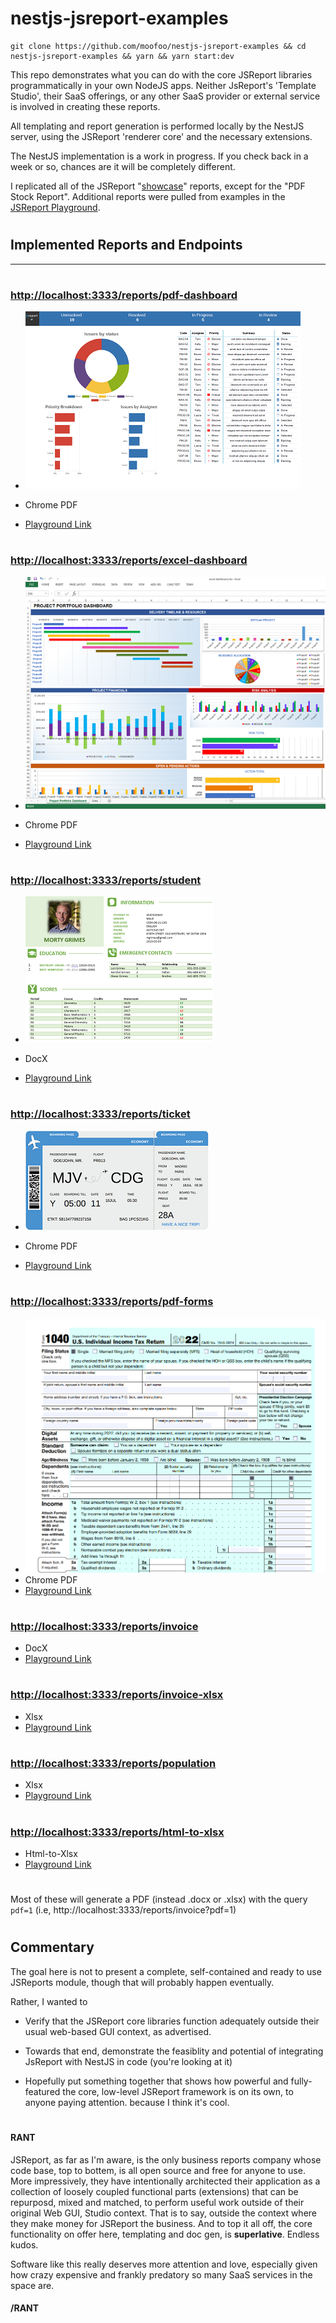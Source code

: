 # nestjs-jsreport-examples

```console
git clone https://github.com/moofoo/nestjs-jsreport-examples && cd nestjs-jsreport-examples && yarn && yarn start:dev
```

This repo demonstrates what you can do with the core JSReport libraries programmatically in your own NodeJS apps. Neither JsReport's 'Template Studio', their SaaS offerings, or any other SaaS provider or external service is involved in creating these reports.

All templating and report generation is performed locally by the NestJS server, using the JSReport 'renderer core' and the necessary extensions.

The NestJS implementation is a work in progress. If you check back in a week or so, chances are it will be completely different.

I replicated all of the JSReport "[showcase](https://jsreport.net/showcases/)" reports, except for the "PDF Stock Report". Additional reports were pulled from examples in the [JSReport Playground](https://playground.jsreport.net/).

#

## Implemented Reports and Endpoints

<hr>

#

### [http://localhost:3333/reports/pdf-dashboard](http://localhost:3333/reports/pdf-dashboard)

- ![PDF Dashboard](images/tasks-report.png)

- Chrome PDF
- [Playground Link](https://playground.jsreport.net/w/admin/cBFKE3RY)

#

### [http://localhost:3333/reports/excel-dashboard](http://localhost:3333/reports/excel-dashboard)

- ![Excel Dashboard](images/excel-dashboard.png)

- Chrome PDF
- [Playground Link](https://playground.jsreport.net/w/admin/VvaGnaE)

#

### [http://localhost:3333/reports/student](http://localhost:3333/reports/student)

- ![Students](images/docx-students.png)

- DocX
- [Playground Link](https://playground.jsreport.net/w/admin/d7o0nIWc)

#

### [http://localhost:3333/reports/ticket](http://localhost:3333/reports/ticket)

- ![Ticket](images/e-ticket.png)

- Chrome PDF
- [Playground Link](https://playground.jsreport.net/w/admin/ms2EkdfI)

#

### [http://localhost:3333/reports/pdf-forms](http://localhost:3333/reports/pdf-forms)

- ![Ticket](images/pdf-form.png)
- Chrome PDF
- [Playground Link](https://playground.jsreport.net/w/admin/lbhULCsP)

#

### [http://localhost:3333/reports/invoice](http://localhost:3333/reports/invoice)

- DocX
- [Playground Link](https://playground.jsreport.net/w/admin/yo9J3hvu)

#

### [http://localhost:3333/reports/invoice-xlsx](http://localhost:3333/reports/invoice-xlsx)

- Xlsx
- [Playground Link](https://playground.jsreport.net/w/admin/Lh8Kjc~f)

#

### [http://localhost:3333/reports/population](http://localhost:3333/reports/population)

- Xlsx
- [Playground Link](https://playground.jsreport.net/w/admin/V71OgRWt)

#

### [http://localhost:3333/reports/html-to-xlsx](http://localhost:3333/reports/html-to-xlsx)

- Html-to-Xlsx
- [Playground Link](https://playground.jsreport.net/w/admin/h45L49Dp)

#

Most of these will generate a PDF (instead .docx or .xlsx) with the query `pdf=1` (i.e, http://localhost:3333/reports/invoice?pdf=1)

#

#

## Commentary

The goal here is not to present a complete, self-contained and ready to use JSReports module, though that will probably happen eventually.

Rather, I wanted to

- Verify that the JSReport core libraries function adequately outside their usual web-based GUI context, as advertised.

- Towards that end, demonstrate the feasiblity and potential of integrating JsReport with NestJS in code (you're looking at it)

- Hopefully put something together that shows how powerful and fully-featured the core, low-level JSReport framework is on its own, to anyone paying attention. because I think it's cool.

#

#### **RANT**

JSReport, as far as I'm aware, is the only business reports company whose code base, top to bottem, is all open source and free for anyone to use. More impressively, they have intentionally architected their application as a collection of loosely coupled functional parts (extensions) that can be repurposd, mixed and matched, to perform useful work outside of their original Web GUI, Studio context. That is to say, outside the context where they make money for JSReport the business. And to top it all off, the core functionality on offer here, templating and doc gen, is **superlative**. Endless kudos.

Software like this really deserves more attention and love, especially given how crazy expensive and frankly predatory so many SaaS services in the space are.

#### **/RANT**
